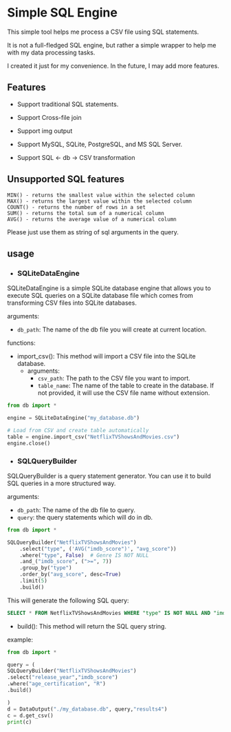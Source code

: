 
# Simple SQL Engine


This simple tool helps me process a CSV file using SQL statements.

It is not a full-fledged SQL engine, but rather a simple wrapper to help me with my data processing tasks.

I created it just for my convenience. In the future, I may add more features.



## Features 

- Support traditional SQL statements.

- Support Cross-file join

- Support img output

- Support MySQL, SQLite, PostgreSQL, and MS SQL Server.

- Support SQL <- db -> CSV transformation

## Unsupported SQL features
 
    MIN() - returns the smallest value within the selected column
    MAX() - returns the largest value within the selected column
    COUNT() - returns the number of rows in a set
    SUM() - returns the total sum of a numerical column
    AVG() - returns the average value of a numerical column
Please just use them  as string of sql arguments in the query.

## usage

- ### SQLiteDataEngine

SQLiteDataEngine is a simple SQLite database engine that allows you to execute SQL queries on a SQLite database file which comes from transforming CSV files into SQLite databases.

arguments:
- `db_path`: The name of the db file you will create at current location.

functions:

- import_csv(): This method will import a CSV file into the SQLite database.
  - arguments:
    - `csv_path`: The path to the CSV file you want to import.
    - `table_name`: The name of the table to create in the database. If not provided, it will use the CSV file name without extension.
```python
from db import *

engine = SQLiteDataEngine("my_database.db")

# Load from CSV and create table automatically
table = engine.import_csv("NetflixTVShowsAndMovies.csv")
engine.close()


```

- ### SQLQueryBuilder
SQLQueryBuilder is a query statement generator. 
You can use it to build SQL queries in a more structured way.

arguments:
- `db_path`: The name of the db file to query.
- `query`: the query statements which will do in db.

```python
from db import *

SQLQueryBuilder("NetflixTVShowsAndMovies")
    .select("type", ('AVG("imdb_score")', "avg_score"))
    .where("type", False)  # Genre IS NOT NULL
    .and_("imdb_score", (">=", 7))
    .group_by("type")
    .order_by("avg_score", desc=True)
    .limit(5)
    .build()
```
This will generate the following SQL query:
```sql
SELECT * FROM NetflixTVShowsAndMovies WHERE "type" IS NOT NULL AND "imdb_score" IS NULL GROUP BY type ORDER BY avg_score DESC LIMIT 5;
```

- build(): This method will return the SQL query string.

example:
```python
from db import *

query = (
SQLQueryBuilder("NetflixTVShowsAndMovies")
.select("release_year","imdb_score")
.where("age_certification", "R")
.build()

)
d = DataOutput("./my_database.db", query,"results4")
c = d.get_csv()
print(c)
```


